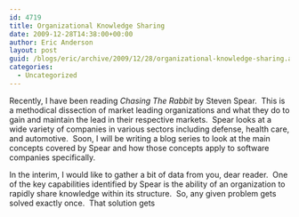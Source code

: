 ```yaml
---
id: 4719
title: Organizational Knowledge Sharing
date: 2009-12-28T14:38:00+00:00
author: Eric Anderson
layout: post
guid: /blogs/eric/archive/2009/12/28/organizational-knowledge-sharing.aspx
categories:
  - Uncategorized
---
```

Recently, I have been reading _Chasing The Rabbit_ by Steven Spear.&nbsp; This is a methodical dissection of market leading organizations and what they do to gain and maintain the lead in their respective markets.&nbsp; Spear looks at a wide variety of companies in various sectors including defense, health care, and automotive.&nbsp; Soon, I will be writing a blog series to look at the main concepts covered by Spear and how those concepts apply to software companies specifically.

In the interim, I would like to gather a bit of data from you, dear reader.&nbsp; One of the key capabilities identified by Spear is the ability of an organization to rapidly share knowledge within its structure.&nbsp; So, any given problem gets solved exactly once.&nbsp; That solution gets